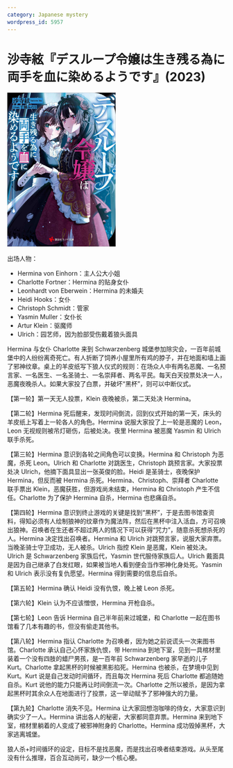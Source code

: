 ```yaml
---
category: Japanese mystery
wordpress_id: 5957
---
```


# 沙寺絃『デスループ令嬢は生き残る為に両手を血に染めるようです』(2023)

<img src=images/2023_cover.jpg width=250/>

出场人物：
* Hermina von Einhorn：主人公大小姐
* Charlotte Fortner：Hermina 的贴身女仆
* Leonhardt von Eberwein：Hermina 的未婚夫
* Heidi Hooks：女仆
* Christoph Schmidt：管家
* Yasmin Muller：女仆长
* Artur Klein：驱魔师
* Ulrich：园艺师，因为脸部受伤戴着狼头面具

Hermina 与女仆 Charlotte 来到 Schwarzenberg 城堡参加除灾会，一百年前城堡中的人纷纷离奇死亡。有人折断了饲养小屋里所有鸡的脖子，并在地面和墙上画了邪神纹章。桌上的羊皮纸写下狼人仪式的规则：在场众人中有两名恶魔、一名预言家、一名医生、一名圣骑士、一名崇拜者、两名平民。每天白天投票处决一人，恶魔夜晚杀人。如果大家投了白票，并破坏“黑杯”，则可以中断仪式。

【第一轮】第一天无人投票，Klein 夜晚被杀，第二天处决 Hermina。

【第二轮】Hermina 死后醒来，发现时间倒流，回到仪式开始的第一天，床头的羊皮纸上写着上一轮各人的角色。Hermina 说服大家投了上一轮是恶魔的 Leon，Leon 无视规则被吊灯砸伤，后被处决。夜里 Hermina 被恶魔 Yasmin 和 Ulrich 联手杀死。

【第三轮】Hermina 意识到各轮之间角色可以变换。Hermina 和 Christoph 为恶魔，杀死 Leon。Ulrich 和 Charlotte 对跳医生，Christoph 跳预言家。大家投票处决 Ulrich，他摘下面具显出一张英俊的脸。Heidi 是圣骑士，夜晚保护 Hermina，但反而被 Hermina 杀死。Hermina、Christoph、崇拜者 Charlotte 联手票出 Klein，恶魔获胜，但游戏尚未结束，Hermina 和 Christoph 产生不信任。Charlotte 为了保护 Hermina 自杀，Hermina 也悲痛自杀。

【第四轮】Hermina 意识到终止游戏的关键是找到“黑杯”，于是去图书馆查资料，得知必须有人绘制狼神的纹章作为魔法阵，然后在黑杯中注入活血，方可召唤出狼神。召唤者在生还者不超过两人的情况下可以获得“咒力”，随意杀死想杀死的人。Hermina 决定找出召唤者。Hermina 和 Ulrich 对跳预言家，说服大家弃票。当晚圣骑士守卫成功，无人被杀。Ulrich 指控 Klein 是恶魔，Klein 被处决。Ulrich 是 Schwarzenberg 家族后代，Yasmin 世代服侍家族后人。Ulrich 戴面具是因为自己继承了白发红眼，如果被当地人看到便会当作邪神化身处死。Yasmin 和 Ulrich 表示没有复仇愿望。Hermina 得到需要的信息后自杀。

【第五轮】Hermina 确认 Heidi 没有仇恨，晚上被 Leon 杀死。

【第六轮】Klein 认为不应该憎恨，Hermina 开枪自杀。

【第七轮】Leon 告诉 Hermina 自己半年前来过城堡，和 Charlotte 一起在图书馆看了几本有趣的书，但没有偷走其他书。

【第八轮】Hermina 指认 Charlotte 为召唤者，因为她之前说谎头一次来图书馆。Charlotte 承认自己心怀家族仇恨，带 Hermina 到地下室，见到一具棺材里装着一个没有四肢的蜡尸男孩，是一百年前 Schwarzenberg 家早逝的儿子 Kurt。Charlotte 拿起黑杯的时候被黑影掐死。Hermina 也被杀，在梦境中见到 Kurt。Kurt 说是自己发动时间循环，而且每次 Hermina 死后 Charlotte 都追随她自杀。Kurt 说他的能力只能再让时间倒流一次。Charlotte 之所以被杀，是因为拿起黑杯时其余众人在地面进行了投票，这一举动赋予了邪神强大的力量。

【第九轮】Charlotte 消失不见。Hermina 让大家回想泡咖啡的侍女，大家意识到确实少了一人。Hermina 讲出各人的秘密，大家都同意弃票。Hermina 来到地下室，棺材里躺着的人变成了被邪神附身的 Charlotte。Hermina 成功毁掉黑杯，大家逃离城堡。

狼人杀+时间循环的设定，目标不是找恶魔，而是找出召唤者结束游戏。从头至尾没有什么推理，百合互动尚可，缺少一个核心梗。